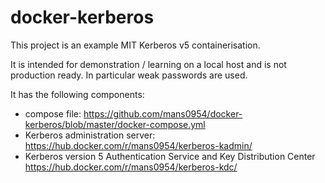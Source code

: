 # docker-kerberos

This project is an example MIT Kerberos v5 containerisation.

It is intended for demonstration / learning on a local host and is not production ready. In particular weak passwords are used.

It has the following components:

* compose file: https://github.com/mans0954/docker-kerberos/blob/master/docker-compose.yml
* Kerberos administration server: https://hub.docker.com/r/mans0954/kerberos-kadmin/
* Kerberos version 5 Authentication Service and Key Distribution Center https://hub.docker.com/r/mans0954/kerberos-kdc/


